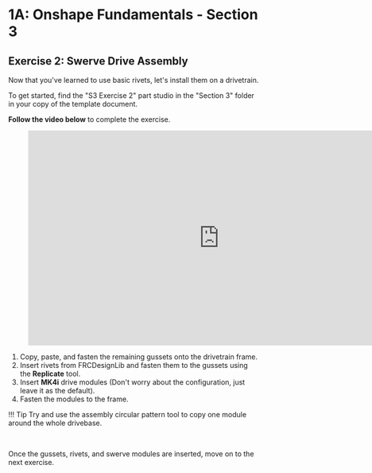 # 1A: Onshape Fundamentals - Section 3
## Exercise 2: Swerve Drive Assembly

Now that you've learned to use basic rivets, let's install them on a drivetrain.

To get started, find the "S3 Exercise 2" part studio in the "Section 3" folder in your copy of the template document.

**Follow the video below** to complete the exercise.

<figure>
    <iframe width="768" height="432" src="https://www.youtube.com/embed/_wJ5COpD7J0" frameborder="0" allowfullscreen></iframe>
</figure>

1. Copy, paste, and fasten the remaining gussets onto the drivetrain frame.
2. Insert rivets from FRCDesignLib and fasten them to the gussets using the **Replicate** tool.
3. Insert **MK4i** drive modules (Don't worry about the configuration, just leave it as the default).
4. Fasten the modules to the frame.

!!! Tip
    Try and use the assembly circular pattern tool to copy one module around the whole drivebase.

<br>

Once the gussets, rivets, and swerve modules are inserted, move on to the next exercise.

<br>